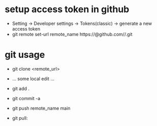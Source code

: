 # setup access token in github
- Setting -> Developer settings -> Tokens(classic) -> generate a new access token  
- git remote set-url remote_name https://<githubtoken>@github.com/<username>/<repositoryname>.git  

# git usage
- git clone <remote_url>
- ... some local edit ...
- git add .
- git commit -a
- git push remote_name main  


- git pull: 


